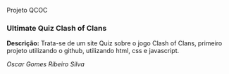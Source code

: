 Projeto QCOC

### Ultimate Quiz Clash of Clans

**Descrição:** Trata-se de um site Quiz sobre o jogo Clash of Clans, primeiro projeto utilizando o github, utilizando html, css e javascript.

*Oscar Gomes Ribeiro Silva*
